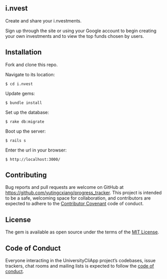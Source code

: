 ## i.nvest

Create and share your i.nvestments.

Sign up through the site or using your Google account to begin creating your own investments and to view the top funds chosen by users.

## Installation

Fork and clone this repo.

Navigate to its location:

    $ cd i.nvest

Update gems:

    $ bundle install

Set up the database:

    $ rake db:migrate

Boot up the server:

    $ rails s

Enter the url in your browser:

    $ http://localhost:3000/


## Contributing

Bug reports and pull requests are welcome on GitHub at https://github.com/yutingcxiang/progress_tracker. This project is intended to be a safe, welcoming space for collaboration, and contributors are expected to adhere to the [Contributor Covenant](http://contributor-covenant.org) code of conduct.

## License

The gem is available as open source under the terms of the [MIT License](https://opensource.org/licenses/MIT).

## Code of Conduct

Everyone interacting in the UniversityCliApp project’s codebases, issue trackers, chat rooms and mailing lists is expected to follow the [code of conduct](https://github.com/[USERNAME]/university_cli_app/blob/master/CODE_OF_CONDUCT.md).
